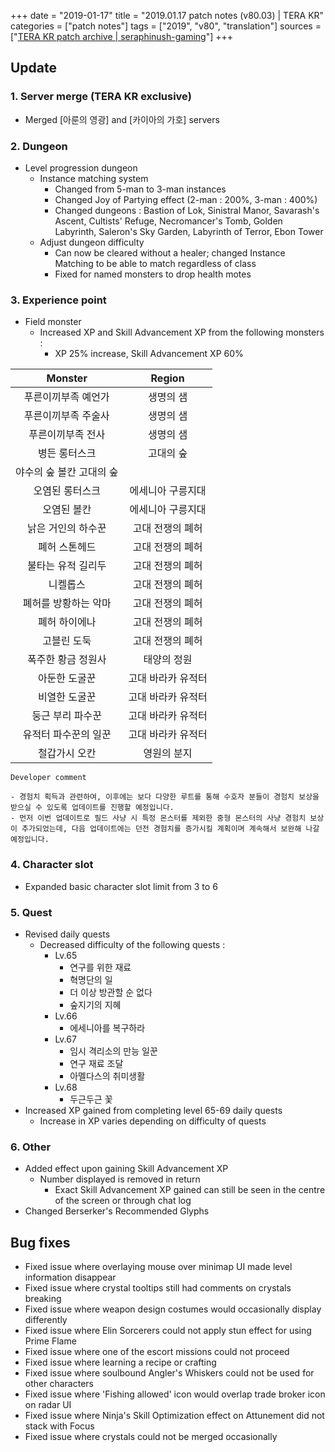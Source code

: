 +++
date = "2019-01-17"
title = "2019.01.17 patch notes (v80.03) | TERA KR"
categories = ["patch notes"]
tags = ["2019", "v80", "translation"]
sources = ["[TERA KR patch archive | seraphinush-gaming](/ko/patch/2019/v80-03)"]
+++

## Update

### **1.** Server merge (TERA KR exclusive)
- Merged [아룬의 영광] and [카이아의 가호] servers

### **2.** Dungeon
- Level progression dungeon
  - Instance matching system
    - Changed from 5-man to 3-man instances
    - Changed Joy of Partying effect (2-man : 200%, 3-man : 400%)
    - Changed dungeons : Bastion of Lok, Sinistral Manor, Savarash's Ascent, Cultists' Refuge, Necromancer's Tomb, Golden Labyrinth, Saleron's Sky Garden, Labyrinth of Terror, Ebon Tower
  - Adjust dungeon difficulty
    - Can now be cleared without a healer; changed Instance Matching to be able to match regardless of class
    - Fixed for named monsters to drop health motes

### **3.** Experience point
- Field monster
  - Increased XP and Skill Advancement XP from the following monsters :
    - XP 25% increase, Skill Advancement XP 60%

| Monster | Region |
| :-: | :-: |
| 푸른이끼부족 예언가 | 생명의 샘 |
| 푸른이끼부족 주술사 | 생명의 샘 |
| 푸른이끼부족 전사 | 생명의 샘 |
| 병든 롱터스크 | 고대의 숲 |
| 야수의 숲 볼칸 고대의 숲 |
| 오염된 롱터스크 | 에세니아 구릉지대 |
| 오염된 볼칸 | 에세니아 구릉지대 |
| 낡은 거인의 하수꾼 | 고대 전쟁의 폐허 |
| 폐허 스톤헤드 | 고대 전쟁의 폐허 |
| 불타는 유적 길리두 | 고대 전쟁의 폐허 |
| 니켈롭스 | 고대 전쟁의 폐허 |
| 폐허를 방황하는 악마 | 고대 전쟁의 폐허 |
| 폐허 하이에나 | 고대 전쟁의 폐허 |
| 고블린 도둑 | 고대 전쟁의 폐허 |
| 폭주한 황금 정원사 | 태양의 정원 |
| 아둔한 도굴꾼 | 고대 바라카 유적터 |
| 비열한 도굴꾼 | 고대 바라카 유적터 |
| 둥근 부리 파수꾼 | 고대 바라카 유적터 |
| 유적터 파수꾼의 일꾼 | 고대 바라카 유적터 |
| 철갑가시 오칸 | 영원의 분지 |

```
Developer comment

- 경험치 획득과 관련하여, 이후에는 보다 다양한 루트를 통해 수호자 분들이 경험치 보상을 받으실 수 있도록 업데이트를 진행할 예정입니다.
- 먼저 이번 업데이트로 필드 사냥 시 특정 몬스터를 제외한 중형 몬스터의 사냥 경험치 보상이 추가되었는데, 다음 업데이트에는 던전 경험치를 증가시킬 계획이며 계속해서 보완해 나갈 예정입니다.
```

### **4.** Character slot
- Expanded basic character slot limit from 3 to 6

### **5.** Quest
- Revised daily quests
  - Decreased difficulty of the following quests :
    - Lv.65
      - 연구를 위한 재료
      - 혁명단의 일
      - 더 이상 방관할 순 없다
      - 숲지기의 지혜
    - Lv.66
      - 에세니아를 복구하라
    - Lv.67
      - 임시 격리소의 만능 일꾼
      - 연구 재료 조달
      - 아멜다스의 취미생활
    - Lv.68
      - 두근두근 꽃
- Increased XP gained from completing level 65-69 daily quests
  - Increase in XP varies depending on difficulty of quests

### **6.** Other
- Added effect upon gaining Skill Advancement XP
  - Number displayed is removed in return
    - Exact Skill Advancement XP gained can still be seen in the centre of the screen or through chat log
- Changed Berserker's Recommended Glyphs

## Bug fixes

- Fixed issue where overlaying mouse over minimap UI made level information disappear
- Fixed issue where crystal tooltips still had comments on crystals breaking
- Fixed issue where weapon design costumes would occasionally display differently
- Fixed issue where Elin Sorcerers could not apply stun effect for using Prime Flame
- Fixed issue where one of the escort missions could not proceed
- Fixed issue where learning a recipe or crafting 
- Fixed issue where soulbound Angler's Whiskers could not be used for other characters
- Fixed issue where 'Fishing allowed' icon would overlap trade broker icon on radar UI
- Fixed issue where Ninja's Skill Optimization effect on Attunement did not stack with Focus
- Fixed issue where crystals could not be merged occasionally
